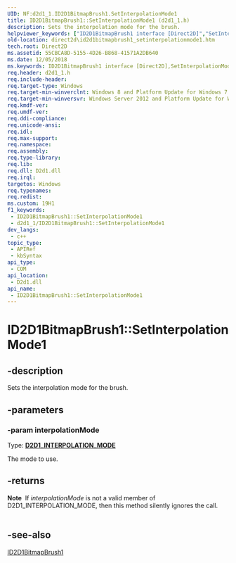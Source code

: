 ```yaml
---
UID: NF:d2d1_1.ID2D1BitmapBrush1.SetInterpolationMode1
title: ID2D1BitmapBrush1::SetInterpolationMode1 (d2d1_1.h)
description: Sets the interpolation mode for the brush.
helpviewer_keywords: ["ID2D1BitmapBrush1 interface [Direct2D]","SetInterpolationMode1 method","ID2D1BitmapBrush1.SetInterpolationMode1","ID2D1BitmapBrush1::SetInterpolationMode1","SetInterpolationMode1","SetInterpolationMode1 method [Direct2D]","SetInterpolationMode1 method [Direct2D]","ID2D1BitmapBrush1 interface","d2d1_1/ID2D1BitmapBrush1::SetInterpolationMode1","direct2d.id2d1bitmapbrush1_setinterpolationmode1"]
old-location: direct2d\id2d1bitmapbrush1_setinterpolationmode1.htm
tech.root: Direct2D
ms.assetid: 55CBCA8D-5155-4D26-B868-41571A2DB640
ms.date: 12/05/2018
ms.keywords: ID2D1BitmapBrush1 interface [Direct2D],SetInterpolationMode1 method, ID2D1BitmapBrush1.SetInterpolationMode1, ID2D1BitmapBrush1::SetInterpolationMode1, SetInterpolationMode1, SetInterpolationMode1 method [Direct2D], SetInterpolationMode1 method [Direct2D],ID2D1BitmapBrush1 interface, d2d1_1/ID2D1BitmapBrush1::SetInterpolationMode1, direct2d.id2d1bitmapbrush1_setinterpolationmode1
req.header: d2d1_1.h
req.include-header: 
req.target-type: Windows
req.target-min-winverclnt: Windows 8 and Platform Update for Windows 7 [desktop apps \| UWP apps]
req.target-min-winversvr: Windows Server 2012 and Platform Update for Windows Server 2008 R2 [desktop apps \| UWP apps]
req.kmdf-ver: 
req.umdf-ver: 
req.ddi-compliance: 
req.unicode-ansi: 
req.idl: 
req.max-support: 
req.namespace: 
req.assembly: 
req.type-library: 
req.lib: 
req.dll: D2d1.dll
req.irql: 
targetos: Windows
req.typenames: 
req.redist: 
ms.custom: 19H1
f1_keywords:
 - ID2D1BitmapBrush1::SetInterpolationMode1
 - d2d1_1/ID2D1BitmapBrush1::SetInterpolationMode1
dev_langs:
 - c++
topic_type:
 - APIRef
 - kbSyntax
api_type:
 - COM
api_location:
 - D2d1.dll
api_name:
 - ID2D1BitmapBrush1::SetInterpolationMode1
---
```


# ID2D1BitmapBrush1::SetInterpolationMode1


## -description

Sets the interpolation mode for the brush.

## -parameters

### -param interpolationMode

Type: <b><a href="/windows/desktop/api/d2d1_1/ne-d2d1_1-d2d1_interpolation_mode">D2D1_INTERPOLATION_MODE</a></b>

The mode to use.

## -returns

<div class="alert"><b>Note</b>  If <i>interpolationMode</i> is not a valid member of D2D1_INTERPOLATION_MODE, then this method silently ignores the call.

</div>
<div> </div>

## -see-also

<a href="/windows/desktop/api/d2d1_1/nn-d2d1_1-id2d1bitmapbrush1">ID2D1BitmapBrush1</a>

